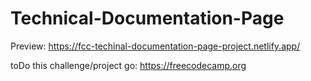 # Technical-Documentation-Page


Preview: https://fcc-techinal-documentation-page-project.netlify.app/

toDo this challenge/project go: https://freecodecamp.org
